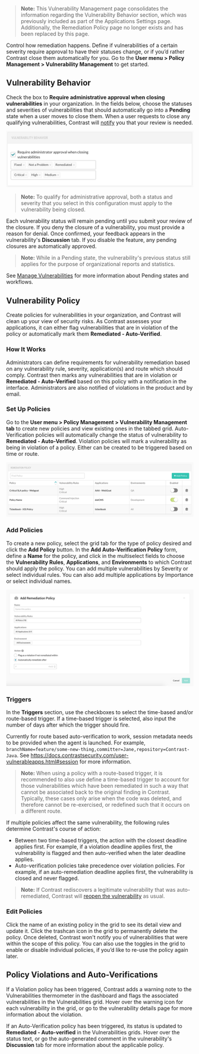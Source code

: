 <!--
title: "Vulnerability Management"
description: "Overview of vulnerability management"
tags: "Admin vulnerability policy management"
-->

> **Note:** This Vulnerability Management page consolidates the information regarding the Vulnerability Behavior section, which was previously included as part of the Applications Settings page. Additionally, the Remediation Policy page no longer exists and has been replaced by this page.

Control how remediation happens. Define if vulnerabilities of a certain severity require approval to have their statuses change, or if you’d rather Contrast close them automatically for you. Go to the **User menu > Policy Management > Vulnerability Management** to get started.

## Vulnerability Behavior 

Check the box to **Require administrative approval when closing vulnerabilities** in your organization. In the fields below, choose the statuses and severities of vulnerabilities that should automatically go into a **Pending** state when a user moves to close them. When a user requests to close any qualifying vulnerabilities, Contrast will [notify](admin-orgsettings.html#org-notify) you that your review is needed.

<a href="assets/images/Default-vuln-behavior.png" rel="lightbox" title="Define Vulnerability Behavior"><img class="thumbnail" src="assets/images/Default-vuln-behavior.png"/></a>

> **Note:** To qualify for administrative approval, both a status and severity that you select in this configuration must apply to the vulnerability being closed. 

Each vulnerability status will remain pending until you submit your review of the closure. If you deny the closure of a vulnerability, you must provide a reason for denial. Once confirmed, your feedback appears in the vulnerability's **Discussion** tab. If you disable the feature, any pending closures are automatically approved. 

> **Note:** While in a Pending state, the vulnerability's previous status still applies for the purpose of organizational reports and statistics. 

See [Manage Vulnerabilities](user-vulns.html#manage-vuln) for more information about Pending states and workflows.

## Vulnerability Policy

Create policies for vulnerabilities in your organization, and Contrast will clean up your view of security risks. As Contrast assesses your applications, it can either flag vulnerabilities that are in violation of the policy or automatically mark them **Remediated - Auto-Verified**. 

### How It Works 

Administrators can define requirements for vulnerability remediation based on any vulnerability rule, severity, application(s) and route which should comply. Contrast then marks any vulnerabilities that are in violation or **Remediated - Auto-Verified** based on this policy with a notification in the interface. Administrators are also notified of violations in the product and by email.

### Set Up Policies

Go to the **User menu > Policy Management > Vulnerability Management tab** to create new policies and view existing ones in the tabbed grid. Auto-Verification policies will automatically change the status of vulnerability to **Remediated - Auto-Verified**. Violation policies will mark a vulnerability as being in violation of a policy. Either can be created to be triggered based on time or route.

<a href="assets/images/Remediation-policy.png" rel="lightbox" title="Remediation Policy grid"><img class="thumbnail" src="assets/images/Remediation-policy.png"/></a>

### Add Policies 

To create a new policy, select the grid tab for the type of policy desired and click the **Add Policy** button. In the **Add Auto-Verification Policy** form, define a **Name** for the policy, and click in the multiselect fields to choose the **Vulnerability Rules**, **Applications**, and **Environments** to which Contrast should apply the policy. You can add multiple vulnerabilities by Severity or select individual rules. You can also add multiple applications by Importance or select individual names. 

<a href="assets/images/Add-remediation-policy.png" rel="lightbox" title="Add Remediation Policy"><img class="thumbnail" src="assets/images/Add-remediation-policy.png"/></a>

### Triggers

In the **Triggers** section, use the checkboxes to select the time-based and/or route-based trigger. If a time-based trigger is selected, also input the number of days after which the trigger should fire.

Currently for route based auto-verification to work, session metadata needs to be provided when the agent is launched. For example, `branchName=feature/some-new-thing,committer=Jane,repository=Contrast-Java`. See https://docs.contrastsecurity.com/user-vulnerableapps.html#session for more information.

> **Note:** When using a policy with a route-based trigger, it is recommended to also use define a time-based trigger to account for those vulnerabilities which have been remediated in such a way that cannot be associated back to the original finding in Contrast. Typically, these cases only arise when the code was deleted, and therefore cannot be re-exercised, or redefined such that it occurs on a different route.

If multiple policies affect the same vulnerability, the following rules determine Contrast's course of action:

* Between two time-based triggers, the action with the closest deadline applies first. For example, if a violation deadline applies first, the vulnerability is flagged and then auto-verified when the later deadline applies. 
* Auto-verification policies take precedence over violation policies. For example, if an auto-remediation deadline applies first, the vulnerability is closed and never flagged. 

> **Note:** If Contrast rediscovers a legitimate vulnerability that was auto-remediated, Contrast will [reopen the vulnerability](user-vulns.html#analyze) as usual. 

### Edit Policies 

Click the name of an existing policy in the grid to see its detail view and update it. Click the trashcan icon in the grid to permanently delete the policy. Once deleted, Contrast won't notify you of vulnerabilities that were within the scope of this policy. You can also use the toggles in the grid to enable or disable individual policies, if you’d like to re-use the policy again later. 

## Policy Violations and Auto-Verifications 

If a Violation policy has been triggered, Contrast adds a warning note to the Vulnerabilities thermometer in the dashboard and flags the associated vulnerabilities in the Vulnerabilities grid. Hover over the warning icon for each vulnerability in the grid, or go to the vulnerability details page for more information about the violation.

If an Auto-Verification policy has been triggered, its status is updated to **Remediated - Auto-verified** in the Vulnerabilities grids. Hover over the status text, or go the auto-generated comment in the vulnerability's **Discussion** tab for more information about the applicable policy. 
